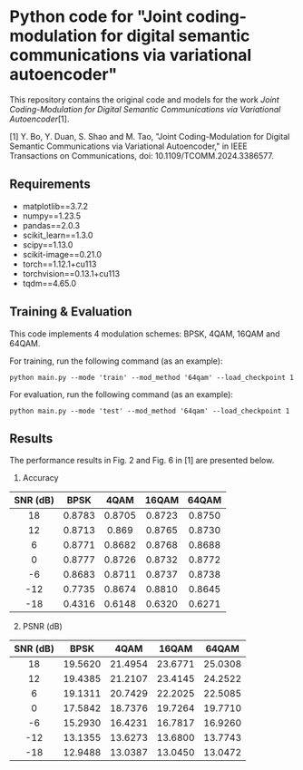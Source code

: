 # Python code for "Joint coding-modulation for digital semantic communications via variational autoencoder"
This repository contains the original code and models for the work _Joint Coding-Modulation for Digital Semantic Communications via Variational Autoencoder_[1].

[1] Y. Bo, Y. Duan, S. Shao and M. Tao, "Joint Coding-Modulation for Digital Semantic Communications via Variational Autoencoder," in IEEE Transactions on Communications, doi: 10.1109/TCOMM.2024.3386577.

## Requirements
* matplotlib==3.7.2
* numpy==1.23.5
* pandas==2.0.3
* scikit_learn==1.3.0
* scipy==1.13.0
* scikit-image==0.21.0
* torch==1.12.1+cu113
* torchvision==0.13.1+cu113
* tqdm==4.65.0

## Training & Evaluation
This code implements 4 modulation schemes: BPSK, 4QAM, 16QAM and 64QAM. 

For training, run the following command (as an example):
```
python main.py --mode 'train' --mod_method '64qam' --load_checkpoint 1
```

For evaluation, run the following command (as an example):
```
python main.py --mode 'test' --mod_method '64qam' --load_checkpoint 1
```

## Results
The performance results in Fig. 2 and Fig. 6 in [1] are presented below.

1. Accuracy
   
| SNR (dB) | BPSK | 4QAM | 16QAM | 64QAM |
| :-----: | :----: | :----: | :----: | :----: |
| 18 | 0.8783 | 0.8705 | 0.8723 | 0.8750 |
| 12 | 0.8713 | 0.869 | 0.8765 | 0.8730 |
| 6 | 0.8771 | 0.8682 | 0.8768 | 0.8688 |
| 0 | 0.8777 | 0.8726 | 0.8732 | 0.8772 |
| -6 | 0.8683 | 0.8711 | 0.8737 | 0.8738 |
| -12 | 0.7735 | 0.8674 | 0.8810 | 0.8645 |
| -18 | 0.4316 | 0.6148 | 0.6320 | 0.6271 |

2. PSNR (dB)
   
| SNR (dB) | BPSK | 4QAM | 16QAM | 64QAM |
| :-----: | :----: | :----: | :----: | :----: |
| 18 | 19.5620 | 21.4954 | 23.6771 | 25.0308 |
| 12 | 19.4385 | 21.2107 | 23.4145 | 24.2522 |
| 6 | 19.1311 | 20.7429 | 22.2025 | 22.5085 |
| 0 | 17.5842 | 18.7376 | 19.7264 | 19.7710 |
| -6 | 15.2930 | 16.4231 | 16.7817 | 16.9260 |
| -12 | 13.1355 | 13.6273 | 13.6800 | 13.7743 |
| -18 | 12.9488 | 13.0387 | 13.0450 | 13.0472 |
